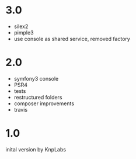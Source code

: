 # 3.0
- silex2
- pimple3
- use console as shared service, removed factory
# 2.0
- symfony3 console
- PSR4
- tests
- restructured folders
- composer improvements
- travis
# 1.0
inital version by KnpLabs
